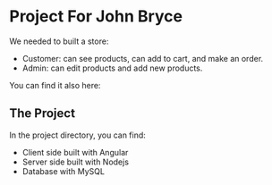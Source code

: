 # Project For John Bryce 

We needed to built a store:
- Customer: can see products, can add to cart, and make an order.
- Admin: can edit products and add new products.

You can find it also here: 

## The Project

In the project directory, you can find:

- Client side built with Angular
- Server side built with Nodejs
- Database with MySQL




